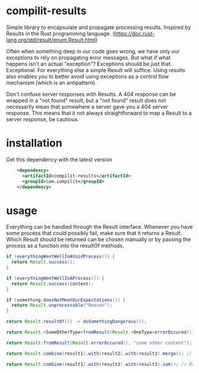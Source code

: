 # compilit-results

Simple library to encapsulate and propagate processing results. Inspired by Results in the Rust programming
language. (https://doc.rust-lang.org/std/result/enum.Result.html)

Often when something deep in our code goes wrong, we have only our exceptions to rely on propagating error messages. But
what if what happens isn't an actual "exception"? Exceptions should be just that. Exceptional. For everything else a
simple Result will suffice. Using results also enables you to better avoid using exceptions as a control flow
mechanism (which is an antipattern).

Don't confuse server responses with Results. A 404 response can be wrapped in a "not found" result, but a "not found"
result does not necessarily mean that somewhere a server gave you a 404 server response. This means that it not always
straightforward to map a Result to a server response, be cautious.

# installation

Get this dependency with the latest version

```xml
    <dependency>
      <artifactId>compilit-results</artifactId>
      <groupId>com.compilit</groupId>
    </dependency>
```

# usage

Everything can be handled through the Result interface. Whenever you have some process that could possibly fail, make
sure that it returns a Result. Which Result should be returned can be chosen manually or by passing the process as a
function into the resultOf methods.

```java
if (everythingWentWellInAVoidProcess()) {
  return Result.success();
}

if (everythingWentWellInAProcess()) {
  return Result.success(content);
}

if (something.doesNotMeetOurExpectations()) {
  return Result.unprocessable("Reason");
}

return Result.resultOf(() -> doSomethingDangerous());

return Result.<SomeOtherType>fromResult(Result.<OneType>errorOccured()); // Returns the error result, but without content.

return Result.fromResult(Result.errorOccured(), "some other content"); // Returns the error result, but with different content.

return Result.combine(result1).with(result2).with(result3).merge(); // Returns a Result<List<T>> containing all contents. But only if all results were successful.

return Result.combine(result1).with(result2).with(result3).sum(); // Returns a SuccessResult. But only if all results were successful.
```
